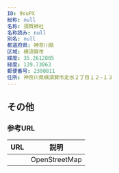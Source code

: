 ```yaml
---
ID: 9VuPX
総称: null
名称: 須賀神社
名称読み: null
別名: null
都道府県: 神奈川県
区域: 横須賀市
緯度: 35.2612805
経度: 139.73063
郵便番号: 2390811
住所: 神奈川県横須賀市走水２丁目１２−１３
---
```


## その他

### 参考URL

| URL | 説明          |
| --- | ------------- |
|     | OpenStreetMap |
